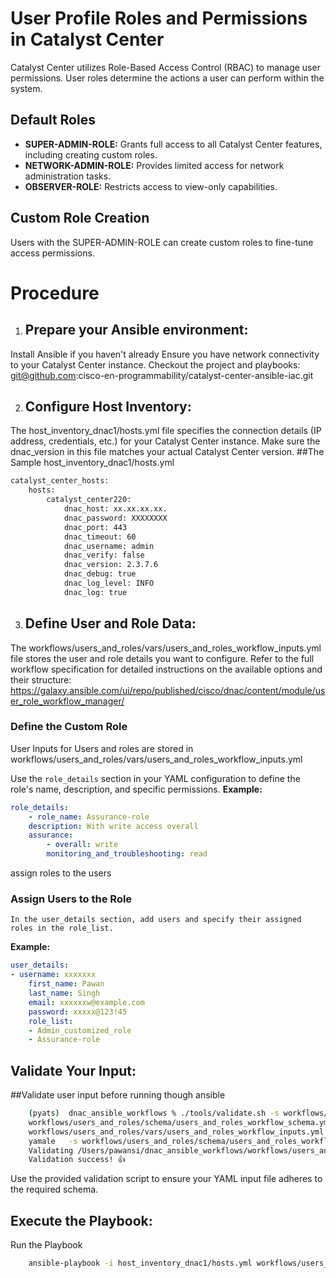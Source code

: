 # User Profile Roles and Permissions in Catalyst Center

Catalyst Center utilizes Role-Based Access Control (RBAC) to manage user permissions. User roles determine the actions a user can perform within the system.

## Default Roles

* **SUPER-ADMIN-ROLE:** Grants full access to all Catalyst Center features, including creating custom roles.
* **NETWORK-ADMIN-ROLE:** Provides limited access for network administration tasks.
* **OBSERVER-ROLE:** Restricts access to view-only capabilities.

## Custom Role Creation

Users with the SUPER-ADMIN-ROLE can create custom roles to fine-tune access permissions.

# Procedure
1. ## Prepare your Ansible environment:

Install Ansible if you haven't already
Ensure you have network connectivity to your Catalyst Center instance.
Checkout the project and playbooks: git@github.com:cisco-en-programmability/catalyst-center-ansible-iac.git

2. ## Configure Host Inventory:

The host_inventory_dnac1/hosts.yml file specifies the connection details (IP address, credentials, etc.) for your Catalyst Center instance.
Make sure the dnac_version in this file matches your actual Catalyst Center version.
##The Sample host_inventory_dnac1/hosts.yml

```bash
catalyst_center_hosts:
    hosts:
        catalyst_center220:
            dnac_host: xx.xx.xx.xx.
            dnac_password: XXXXXXXX
            dnac_port: 443
            dnac_timeout: 60
            dnac_username: admin
            dnac_verify: false
            dnac_version: 2.3.7.6
            dnac_debug: true
            dnac_log_level: INFO
            dnac_log: true
```
3. ## Define User and Role Data:
The workflows/users_and_roles/vars/users_and_roles_workflow_inputs.yml file stores the user and role details you want to configure.
Refer to the full workflow specification for detailed instructions on the available options and their structure: https://galaxy.ansible.com/ui/repo/published/cisco/dnac/content/module/user_role_workflow_manager/
### Define the Custom Role
User Inputs for Users and roles are stored in  workflows/users_and_roles/vars/users_and_roles_workflow_inputs.yml

Use the `role_details` section in your YAML configuration to define the role's name, description, and specific permissions.
   **Example:**
```yaml
role_details:
    - role_name: Assurance-role
    description: With write access overall
    assurance:
        - overall: write
        monitoring_and_troubleshooting: read
```
assign roles to the users
### Assign Users to the Role
    In the user_details section, add users and specify their assigned roles in the role_list.
   **Example:**
```yaml
user_details:
- username: xxxxxxx
    first_name: Pawan
    last_name: Singh
    email: xxxxxxw@example.com
    password: xxxxx@123!45
    role_list: 
    - Admin_customized_role
    - Assurance-role
```


## Validate Your Input:
##Validate user input before running though ansible
```bash
    (pyats)  dnac_ansible_workflows % ./tools/validate.sh -s workflows/users_and_roles/schema/users_and_roles_workflow_schema.yml -d workflows/users_and_roles/vars/users_and_roles_workflow_inputs.yml                             
    workflows/users_and_roles/schema/users_and_roles_workflow_schema.yml
    workflows/users_and_roles/vars/users_and_roles_workflow_inputs.yml
    yamale   -s workflows/users_and_roles/schema/users_and_roles_workflow_schema.yml  workflows/users_and_roles/vars/users_and_roles_workflow_inputs.yml
    Validating /Users/pawansi/dnac_ansible_workflows/workflows/users_and_roles/vars/users_and_roles_workflow_inputs.yml...
    Validation success! 👍
```

Use the provided validation script to ensure your YAML input file adheres to the required schema.
## Execute the Playbook:
Run the Playbook
```bash
    ansible-playbook -i host_inventory_dnac1/hosts.yml workflows/users_and_roles/playbook/users_and_roles_workflow_playbook.yml --e VARS_FILE_PATH=../vars/users_and_roles_workflow_inputs.yml -vvvv
```

